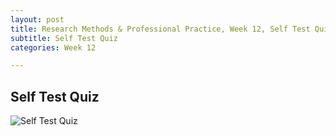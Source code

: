 ```yaml
---
layout: post
title: Research Methods & Professional Practice, Week 12, Self Test Quiz
subtitle: Self Test Quiz
categories: Week 12

--- 
```


## Self Test Quiz

![Self Test Quiz ](https://github.com/user-attachments/assets/9c7ba044-ad10-4da2-b17d-5b92a403eb47)
